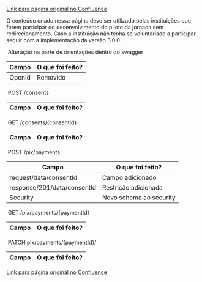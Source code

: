 [Link para página original no Confluence](https://openfinancebrasil.atlassian.net/wiki/spaces/OF/pages/164528786)

O conteúdo criado nessa página deve ser utilizado pelas instituições que forem participar do desenvolvimento do piloto da jornada sem redirecionamento. Caso a instituição não tenha se voluntariado a participar seguir com a implementação da versão 3.0.0.

 Alteração na parte de orientações dentro do swagger

| **Campo** | **O que foi feito?** |
| --- | --- |
| OpenId | Removido |

 POST /consents

| **Campo** | **O que foi feito?** |
| --- | --- |

 GET /consents/{consentId}

| **Campo** | **O que foi feito?** |
| --- | --- |

 POST /pix/payments

| **Campo** | **O que foi feito?** |
| --- | --- |
| request/data/consentId | Campo adicionado |
| response/201/data/consentId | Restrição adicionada |
| Security | Novo schema ao security |

 GET /pix/payments/{paymentId}

| **Campo** | **O que foi feito?** |
| --- | --- |

 PATCH pix/payments/{paymentId}/

| **Campo** | **O que foi feito?** |
| --- | --- |

[Link para página original no Confluence](https://openfinancebrasil.atlassian.net/wiki/spaces/OF/pages/164528786)